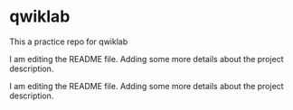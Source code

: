 # qwiklab
This a practice repo for qwiklab

I am editing the README file. Adding some more details about the project description.

I am editing the README file. Adding some more details about the project description.

